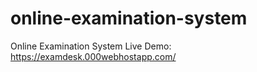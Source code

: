 # online-examination-system
Online Examination System
Live Demo: https://examdesk.000webhostapp.com/
